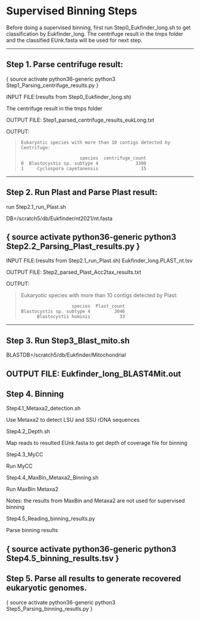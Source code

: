 # Supervised Binning Steps

Before doing a supervised binning, first run Step0_Eukfinder_long.sh to get classification by Eukfinder_long.
The centrifuge result in the tmps folder and the classified EUnk.fasta will be used for next step.

------------------------------------------------------------------------------
## Step 1. Parse centrifuge result:

{
source activate python36-generic
python3 Step1_Parsing_centrifuge_results.py
}

INPUT FILE:(results from Step0_Eukfinder_long.sh)

The centrifuge result in the tmps folder

OUTPUT FILE:
Step1_parsed_centrifuge_results_eukLong.txt

OUTPUT:

>     Eukaryotic species with more than 10 contigs detected by Centrifuge:
> 
>                           species  centrifuge_count
>     0  Blastocystis sp. subtype 4              3300
>     1     Cyclospora cayetanensis                15

------------------------------------------------------------------------------
## Step 2. Run Plast and Parse Plast result:

run Step2.1_run_Plast.sh

DB=/scratch5/db/Eukfinder/nt2021/nt.fasta

{
source activate python36-generic
python3 Step2.2_Parsing_Plast_results.py
}
--------------------
INPUT FILE:(results from Step2.1_run_Plast.sh)
Eukfinder_long.PLAST_nt.tsv

OUTPUT FILE:
Step2_parsed_Plast_Acc2tax_results.txt


OUTPUT:

>    Eukaryotic species with more than 10 contigs detected by Plast:
> 
>                        species  Plast_count
>     Blastocystis sp. subtype 4         3046
>           Blastocystis hominis           33



------------------------------------------------------------------------------
## Step 3. Run Step3_Blast_mito.sh

BLASTDB=/scratch5/db/Eukfinder/Mitochondrial


OUTPUT FILE:
Eukfinder_long_BLAST4Mit.out
------------------------------------------------------------------------------

## Step 4. Binning

Step4.1_Metaxa2_detection.sh

Use Metaxa2 to detect LSU and SSU rDNA sequences

Step4.2_Depth.sh

Map reads to resulted EUnk.fasta to get depth of coverage file for binning

Step4.3_MyCC

Run MyCC

Step4.4_MaxBin_Metaxa2_Binning.sh

Run MaxBin Metaxa2

Notes: the results from MaxBin and Metaxa2 are not used for supervised binning

Step4.5_Reading_binning_results.py

Parse binning results

{
source activate python36-generic
python3 Step4.5_binning_results.tsv
}
------------------------------------------------------------------------------

## Step 5. Parse all results to generate recovered eukaryotic genomes.

{
source activate python36-generic
python3 Step5_Parsing_binning_resutls.py
}
